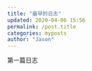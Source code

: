 ```yaml
---
title: "最早的日志"
updated: 2020-04-06 15:56
permalink: /post.title
categories: myposts
author: "Jason"
---
```


第一篇日志
